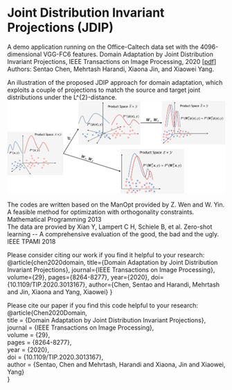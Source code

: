 # Joint Distribution Invariant Projections (JDIP)


A demo application running on the Office-Caltech data set with the 4096-dimensional VGG-FC6 features.
Domain Adaptation by Joint Distribution Invariant Projections, IEEE Transactions on Image Processing, 2020 [[pdf](https://ieeexplore.ieee.org/document/9159880)]  
Authors: Sentao Chen, Mehrtash Harandi, Xiaona Jin, and Xiaowei Yang.  

An illustration of the proposed JDIP approach for domain adaptation, which exploits a couple of projections to match the source and target joint distributions under the L^{2}-distance.   
![procedure](procedure.jpg)

The codes are written based on the ManOpt provided by Z. Wen and W. Yin. A feasible method for optimization with orthogonality constraints. Mathematical Programming 2013  
The data are provied by Xian Y, Lampert C H, Schiele B, et al. Zero-shot learning -- A comprehensive evaluation of the good, the bad and the ugly. IEEE TPAMI 2018  

Please consider citing our work if you find it helpful to your research:  
@article{chen2020domain,
  title={Domain Adaptation by Joint Distribution Invariant Projections}, 
  journal={IEEE Transactions on Image Processing}, 
  volume={29},
  pages={8264-8277},
  year={2020},
  doi={10.1109/TIP.2020.3013167},
  author={Chen, Sentao and Harandi, Mehrtash and Jin, Xiaona and Yang, Xiaowei}
  }

Please cite our paper if you find this code helpful to your research:  
@article{Chen2020Domain,  
title = {Domain Adaptation by Joint Distribution Invariant Projections},  
journal = {IEEE Transactions on Image Processing},  
volume = {29},  
pages = {8264-8277},  
year = {2020},  
doi = {10.1109/TIP.2020.3013167},  
author = {Sentao, Chen and Mehrtash, Harandi and Xiaona, Jin and Xiaowei, Yang}  
}
